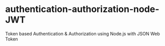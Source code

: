 # authentication-authorization-node-JWT
Token based Authentication &amp; Authorization using Node.js with JSON Web Token

